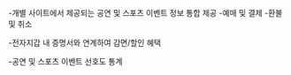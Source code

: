 -개별 사이트에서 제공되는 공연 및 스포츠 이벤트 정보 통합 제공
-예매 및 결제
-환불 및 취소

-전자지갑 내 증명서와 연계하여 감면/할인 혜택

-공연 및 스포츠 이벤트 선호도 통계